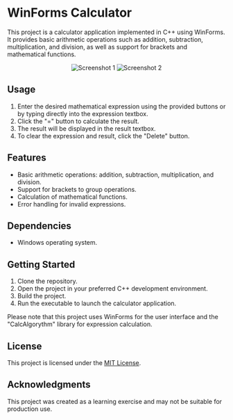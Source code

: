 # WinForms Calculator

This project is a calculator application implemented in C++ using WinForms. It provides basic arithmetic operations such as addition, subtraction, multiplication, and division, as well as support for brackets and mathematical functions.

<p align="center">
  <img src="https://user-images.githubusercontent.com/114613085/221600404-7e8ac502-3c82-4ed9-b73a-c420d291062b.png" alt="Screenshot 1">
  <img src="https://user-images.githubusercontent.com/114613085/221600265-4523af13-c7d6-4d7b-9226-745cb90617f3.png" alt="Screenshot 2">

## Usage
1. Enter the desired mathematical expression using the provided buttons or by typing directly into the expression textbox.
2. Click the "=" button to calculate the result.
3. The result will be displayed in the result textbox.
4. To clear the expression and result, click the "Delete" button.

## Features
- Basic arithmetic operations: addition, subtraction, multiplication, and division.
- Support for brackets to group operations.
- Calculation of mathematical functions.
- Error handling for invalid expressions.

## Dependencies
- Windows operating system.

## Getting Started
1. Clone the repository.
2. Open the project in your preferred C++ development environment.
3. Build the project.
4. Run the executable to launch the calculator application.

Please note that this project uses WinForms for the user interface and the "CalcAlgorythm" library for expression calculation.

## License
This project is licensed under the [MIT License](LICENSE).

## Acknowledgments
This project was created as a learning exercise and may not be suitable for production use.
